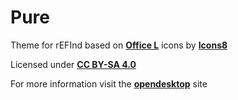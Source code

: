 # Pure

Theme for rEFInd based on **[Office L](https://icons8.com/icon/set/officel "Office L")** icons by **[Icons8](https://icons8.com/icons)**

Licensed under **[CC BY-SA 4.0](https://github.com/mcder3/Pure/tree/master/LICENSE.md "CC BY-SA 4.0")**

For more information visit the **[opendesktop](https://www.pling.com/p/1315383/ "opendesktop")** site

